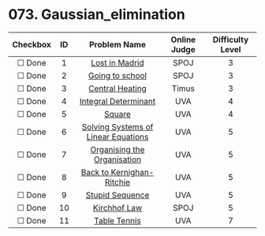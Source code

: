 # 073. Gaussian_elimination


| Checkbox | ID | Problem Name|Online Judge|Difficulty Level|
|:---:|:---:|:---:|:---:|:---:|
|&#9744; Done|1|[Lost in Madrid](http://www.spoj.com/problems/LIM/)|SPOJ|3|
|&#9744; Done|2|[Going to school](http://www.spoj.com/problems/GS/)|SPOJ|3|
|&#9744; Done|3|[Central Heating](http://acm.timus.ru/problem.aspx?space=1&num=1042)|Timus|3|
|&#9744; Done|4|[Integral Determinant](https://uva.onlinejudge.org/index.php?option=onlinejudge&page=show_problem&problem=625)|UVA|4|
|&#9744; Done|5|[Square](https://uva.onlinejudge.org/index.php?option=onlinejudge&page=show_problem&problem=2537)|UVA|4|
|&#9744; Done|6|[Solving Systems of Linear Equations](https://uva.onlinejudge.org/index.php?option=onlinejudge&page=show_problem&problem=1050)|UVA|5|
|&#9744; Done|7|[Organising the Organisation](https://uva.onlinejudge.org/index.php?option=onlinejudge&page=show_problem&problem=1707)|UVA|5|
|&#9744; Done|8|[Back to Kernighan-Ritchie](https://uva.onlinejudge.org/index.php?option=onlinejudge&page=show_problem&problem=1769)|UVA|5|
|&#9744; Done|9|[Stupid Sequence](https://uva.onlinejudge.org/index.php?option=onlinejudge&page=show_problem&problem=2294)|UVA|5|
|&#9744; Done|10|[Kirchhof Law](http://www.spoj.com/problems/RESIST/)|SPOJ|5|
|&#9744; Done|11|[Table Tennis](https://uva.onlinejudge.org/index.php?option=onlinejudge&page=show_problem&problem=2855)|UVA|7|
